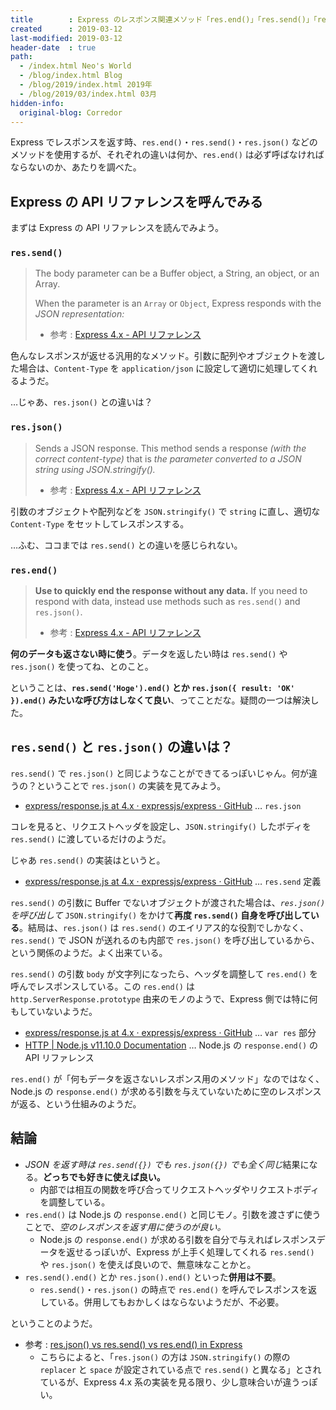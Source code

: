 ```yaml
---
title        : Express のレスポンス関連メソッド「res.end()」「res.send()」「res.json()」の違い
created      : 2019-03-12
last-modified: 2019-03-12
header-date  : true
path:
  - /index.html Neo's World
  - /blog/index.html Blog
  - /blog/2019/index.html 2019年
  - /blog/2019/03/index.html 03月
hidden-info:
  original-blog: Corredor
---
```


Express でレスポンスを返す時、`res.end()`・`res.send()`・`res.json()` などのメソッドを使用するが、それぞれの違いは何か、`res.end()` は必ず呼ばなければならないのか、あたりを調べた。

## Express の API リファレンスを呼んでみる

まずは Express の API リファレンスを読んでみよう。

### `res.send()`

> The body parameter can be a Buffer object, a String, an object, or an Array.
> 
> When the parameter is an `Array` or `Object`, Express responds with the *JSON representation:*
> 
> - 参考 : [Express 4.x - API リファレンス](http://expressjs.com/ja/api.html#res.send)

色んなレスポンスが返せる汎用的なメソッド。引数に配列やオブジェクトを渡した場合は、`Content-Type` を `application/json` に設定して適切に処理してくれるようだ。

…じゃあ、`res.json()` との違いは？

### `res.json()`

> Sends a JSON response. This method sends a response *(with the correct content-type)* that is *the parameter converted to a JSON string using JSON.stringify().*
> 
> - 参考 : [Express 4.x - API リファレンス](http://expressjs.com/ja/api.html#res.json)

引数のオブジェクトや配列などを `JSON.stringify()` で `string` に直し、適切な `Content-Type` をセットしてレスポンスする。

…ふむ、ココまでは `res.send()` との違いを感じられない。

### `res.end()`

> **Use to quickly end the response without any data.** If you need to respond with data, instead use methods such as `res.send()` and `res.json()`.
> 
> - 参考 : [Express 4.x - API リファレンス](http://expressjs.com/ja/api.html#res.end)

**何のデータも返さない時に使う**。データを返したい時は `res.send()` や `res.json()` を使ってね、とのこと。

ということは、**`res.send('Hoge').end()` とか `res.json({ result: 'OK' }).end()` みたいな呼び方はしなくて良い**、ってことだな。疑問の一つは解決した。

## `res.send()` と `res.json()` の違いは？

`res.send()` で `res.json()` と同じようなことができてるっぽいじゃん。何が違うの？ということで `res.json()` の実装を見てみよう。

- [express/response.js at 4.x · expressjs/express · GitHub](https://github.com/expressjs/express/blob/4.x/lib/response.js#L227-L268) … `res.json`

コレを見ると、リクエストヘッダを設定し、`JSON.stringify()` したボディを `res.send()` に渡しているだけのようだ。

じゃあ `res.send()` の実装はというと。

- [express/response.js at 4.x · expressjs/express · GitHub](https://github.com/expressjs/express/blob/4.x/lib/response.js#L94-L225) … `res.send` 定義

`res.send()` の引数に Buffer でないオブジェクトが渡された場合は、*`res.json()` を呼び出して* `JSON.stringify()` をかけて**再度 `res.send()` 自身を呼び出している**。結局は、`res.json()` は `res.send()` のエイリアス的な役割でしかなく、`res.send()` で JSON が送れるのも内部で `res.json()` を呼び出しているから、という関係のようだ。よく出来ている。

`res.send()` の引数 `body` が文字列になったら、ヘッダを調整して `res.end()` を呼んでレスポンスしている。この `res.end()` は `http.ServerResponse.prototype` 由来のモノのようで、Express 側では特に何もしていないようだ。

- [express/response.js at 4.x · expressjs/express · GitHub](https://github.com/expressjs/express/blob/4.x/lib/response.js#L37-L42) … `var res` 部分
- [HTTP | Node.js v11.10.0 Documentation](https://nodejs.org/api/http.html#http_response_end_data_encoding_callback) … Node.js の `response.end()` の API リファレンス

`res.end()` が「何もデータを返さないレスポンス用のメソッド」なのではなく、Node.js の `response.end()` が求める引数を与えていないために空のレスポンスが返る、という仕組みのようだ。

## 結論

- *JSON を返す時は `res.send({})` でも `res.json({})` でも全く同じ*結果になる。**どっちでも好きに使えば良い。**
  - 内部では相互の関数を呼び合ってリクエストヘッダやリクエストボディを調整している。
- `res.end()` は Node.js の `response.end()` と同じモノ。引数を渡さずに使うことで、*空のレスポンスを返す用に使うのが良い。*
  - Node.js の `response.end()` が求める引数を自分で与えればレスポンスデータを返せるっぽいが、Express が上手く処理してくれる `res.send()` や `res.json()` を使えば良いので、無意味なことかと。
- `res.send().end()` とか `res.json().end()` といった**併用は不要**。
  - `res.send()`・`res.json()` の時点で `res.end()` を呼んでレスポンスを返している。併用してもおかしくはならないようだが、不必要。

ということのようだ。

- 参考 : [res.json() vs res.send() vs res.end() in Express](https://fullstack-developer.academy/res-json-vs-res-send-vs-res-end-in-express/)
  - こちらによると、「`res.json()` の方は `JSON.stringify()` の際の `replacer` と `space` が設定されている点で `res.send()` と異なる」とされているが、Express 4.x 系の実装を見る限り、少し意味合いが違うっぽい。
